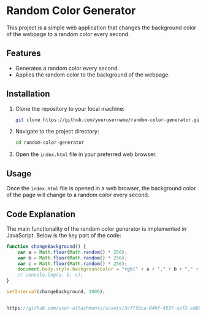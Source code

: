 # Random Color Generator

This project is a simple web application that changes the background color of the webpage to a random color every second.

## Features

- Generates a random color every second.
- Applies the random color to the background of the webpage.

## Installation

1. Clone the repository to your local machine:

    ```sh
    git clone https://github.com/yourusername/random-color-generator.git
    ```

2. Navigate to the project directory:

    ```sh
    cd random-color-generator
    ```

3. Open the `index.html` file in your preferred web browser.

## Usage

Once the `index.html` file is opened in a web browser, the background color of the page will change to a random color every second.

## Code Explanation

The main functionality of the random color generator is implemented in JavaScript. Below is the key part of the code:

```javascript
function changeBackground() {
    var a = Math.floor(Math.random() * 256);
    var b = Math.floor(Math.random() * 256);
    var c = Math.floor(Math.random() * 256);
    document.body.style.backgroundColor = "rgb(" + a + "," + b + "," + c + ")";
    // console.log(a, b, c);
}

setInterval(changeBackground, 1000);


https://github.com/user-attachments/assets/3cff3bca-040f-4537-aef2-ed8837d5c6bb


